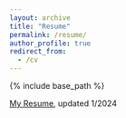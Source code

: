 ```yaml
---
layout: archive
title: "Resume"
permalink: /resume/
author_profile: true
redirect_from:
  - /cv
---
```


{% include base_path %}

[My Resume](/files/julia_montgomery_resume.pdf), updated 1/2024
